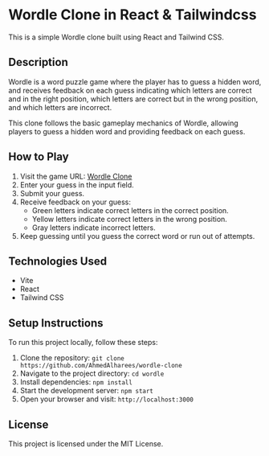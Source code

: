 # Wordle Clone in React & Tailwindcss

This is a simple Wordle clone built using React and Tailwind CSS.

## Description

Wordle is a word puzzle game where the player has to guess a hidden word, and receives feedback on each guess indicating which letters are correct and in the right position, which letters are correct but in the wrong position, and which letters are incorrect.

This clone follows the basic gameplay mechanics of Wordle, allowing players to guess a hidden word and providing feedback on each guess.

## How to Play

1. Visit the game URL: [Wordle Clone]([https://ahmedalharees.github.io/wordle-clone/])
2. Enter your guess in the input field.
3. Submit your guess.
4. Receive feedback on your guess:
   - Green letters indicate correct letters in the correct position.
   - Yellow letters indicate correct letters in the wrong position.
   - Gray letters indicate incorrect letters.
5. Keep guessing until you guess the correct word or run out of attempts.

## Technologies Used

- Vite
- React
- Tailwind CSS

## Setup Instructions

To run this project locally, follow these steps:

1. Clone the repository: `git clone https://github.com/AhmedAlharees/wordle-clone`
2. Navigate to the project directory: `cd wordle`
3. Install dependencies: `npm install`
4. Start the development server: `npm start`
5. Open your browser and visit: `http://localhost:3000`

## License

This project is licensed under the MIT License.
